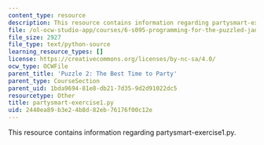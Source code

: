 ```yaml
---
content_type: resource
description: This resource contains information regarding partysmart-exercise1.py.
file: /ol-ocw-studio-app/courses/6-s095-programming-for-the-puzzled-january-iap-2018/2440ea89b3e24b8d82eb76176f00c12e_partysmart-exercise1.py
file_size: 2927
file_type: text/python-source
learning_resource_types: []
license: https://creativecommons.org/licenses/by-nc-sa/4.0/
ocw_type: OCWFile
parent_title: 'Puzzle 2: The Best Time to Party'
parent_type: CourseSection
parent_uid: 1bda9694-81e8-db21-7d35-9d2d91022dc5
resourcetype: Other
title: partysmart-exercise1.py
uid: 2440ea89-b3e2-4b8d-82eb-76176f00c12e
---
```

This resource contains information regarding partysmart-exercise1.py.